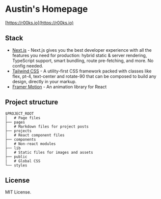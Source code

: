 # Austin's Homepage

[https://r00ks.io](https://r00ks.io)

## Stack

- [Next.js](https://nextjs.org/) - Next.js gives you the best developer experience with all the features you need for production: hybrid static & server rendering, TypeScript support, smart bundling, route pre-fetching, and more. No config needed.
- [Tailwind CSS](https://tailwindcss.com/) - A utility-first CSS framework packed with classes like flex, pt-4, text-center and rotate-90 that can be composed to build any design, directly in your markup.
- [Framer Motion](https://www.framer.com/motion/) - An animation library for React

## Project structure

```
$PROJECT_ROOT
│   # Page files
├── pages
│   # Markdown files for project posts
├── projects
│   # React component files
├── components
│   # Non-react modules
├── lib
│   # Static files for images and assets
├── public
|   # Global CSS
└── styles
```

## License

MIT License.